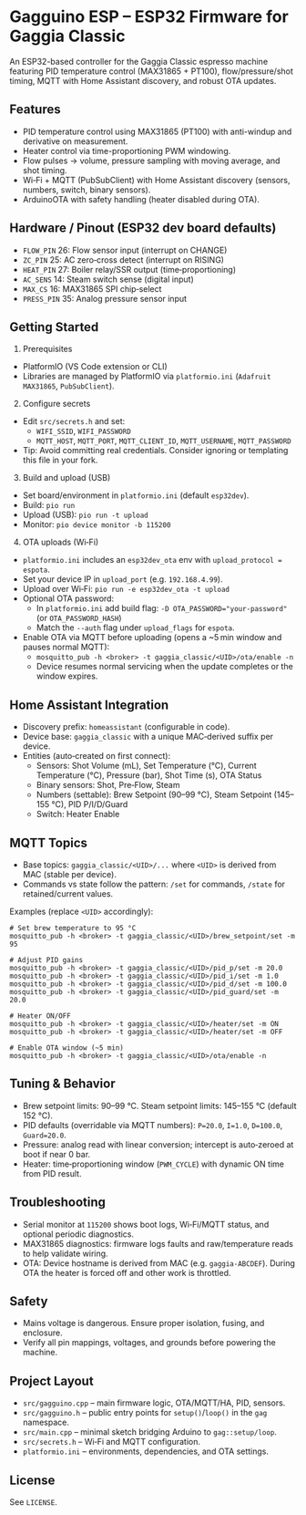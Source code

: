 Gagguino ESP – ESP32 Firmware for Gaggia Classic
================================================

An ESP32-based controller for the Gaggia Classic espresso machine featuring PID temperature control (MAX31865 + PT100), flow/pressure/shot timing, MQTT with Home Assistant discovery, and robust OTA updates.

Features
--------
- PID temperature control using MAX31865 (PT100) with anti-windup and derivative on measurement.
- Heater control via time-proportioning PWM windowing.
- Flow pulses → volume, pressure sampling with moving average, and shot timing.
- Wi‑Fi + MQTT (PubSubClient) with Home Assistant discovery (sensors, numbers, switch, binary sensors).
- ArduinoOTA with safety handling (heater disabled during OTA).

Hardware / Pinout (ESP32 dev board defaults)
-------------------------------------------
- `FLOW_PIN` 26: Flow sensor input (interrupt on CHANGE)
- `ZC_PIN` 25: AC zero‑cross detect (interrupt on RISING)
- `HEAT_PIN` 27: Boiler relay/SSR output (time‑proportioning)
- `AC_SENS` 14: Steam switch sense (digital input)
- `MAX_CS` 16: MAX31865 SPI chip‑select
- `PRESS_PIN` 35: Analog pressure sensor input

Getting Started
---------------
1) Prerequisites
- PlatformIO (VS Code extension or CLI)
- Libraries are managed by PlatformIO via `platformio.ini` (`Adafruit MAX31865`, `PubSubClient`).

2) Configure secrets
- Edit `src/secrets.h` and set:
  - `WIFI_SSID`, `WIFI_PASSWORD`
  - `MQTT_HOST`, `MQTT_PORT`, `MQTT_CLIENT_ID`, `MQTT_USERNAME`, `MQTT_PASSWORD`
- Tip: Avoid committing real credentials. Consider ignoring or templating this file in your fork.

3) Build and upload (USB)
- Set board/environment in `platformio.ini` (default `esp32dev`).
- Build: `pio run`
- Upload (USB): `pio run -t upload`
- Monitor: `pio device monitor -b 115200`

4) OTA uploads (Wi‑Fi)
- `platformio.ini` includes an `esp32dev_ota` env with `upload_protocol = espota`.
- Set your device IP in `upload_port` (e.g. `192.168.4.99`).
- Upload over Wi‑Fi: `pio run -e esp32dev_ota -t upload`
- Optional OTA password:
  - In `platformio.ini` add build flag: `-D OTA_PASSWORD="your-password"` (or `OTA_PASSWORD_HASH`)
  - Match the `--auth` flag under `upload_flags` for `espota`.
- Enable OTA via MQTT before uploading (opens a ~5 min window and pauses normal MQTT):
  - `mosquitto_pub -h <broker> -t gaggia_classic/<UID>/ota/enable -n`
  - Device resumes normal servicing when the update completes or the window expires.

Home Assistant Integration
--------------------------
- Discovery prefix: `homeassistant` (configurable in code).
- Device base: `gaggia_classic` with a unique MAC‑derived suffix per device.
- Entities (auto‑created on first connect):
  - Sensors: Shot Volume (mL), Set Temperature (°C), Current Temperature (°C), Pressure (bar), Shot Time (s), OTA Status
  - Binary sensors: Shot, Pre‑Flow, Steam
  - Numbers (settable): Brew Setpoint (90–99 °C), Steam Setpoint (145–155 °C), PID P/I/D/Guard
  - Switch: Heater Enable

MQTT Topics
-----------
- Base topics: `gaggia_classic/<UID>/...` where `<UID>` is derived from MAC (stable per device).
- Commands vs state follow the pattern: `/set` for commands, `/state` for retained/current values.

Examples (replace `<UID>` accordingly):
```
# Set brew temperature to 95 °C
mosquitto_pub -h <broker> -t gaggia_classic/<UID>/brew_setpoint/set -m 95

# Adjust PID gains
mosquitto_pub -h <broker> -t gaggia_classic/<UID>/pid_p/set -m 20.0
mosquitto_pub -h <broker> -t gaggia_classic/<UID>/pid_i/set -m 1.0
mosquitto_pub -h <broker> -t gaggia_classic/<UID>/pid_d/set -m 100.0
mosquitto_pub -h <broker> -t gaggia_classic/<UID>/pid_guard/set -m 20.0

# Heater ON/OFF
mosquitto_pub -h <broker> -t gaggia_classic/<UID>/heater/set -m ON
mosquitto_pub -h <broker> -t gaggia_classic/<UID>/heater/set -m OFF

# Enable OTA window (~5 min)
mosquitto_pub -h <broker> -t gaggia_classic/<UID>/ota/enable -n
```

Tuning & Behavior
-----------------
- Brew setpoint limits: 90–99 °C. Steam setpoint limits: 145–155 °C (default 152 °C).
- PID defaults (overridable via MQTT numbers): `P=20.0`, `I=1.0`, `D=100.0`, `Guard=20.0`.
- Pressure: analog read with linear conversion; intercept is auto‑zeroed at boot if near 0 bar.
- Heater: time‑proportioning window (`PWM_CYCLE`) with dynamic ON time from PID result.

Troubleshooting
---------------
- Serial monitor at `115200` shows boot logs, Wi‑Fi/MQTT status, and optional periodic diagnostics.
- MAX31865 diagnostics: firmware logs faults and raw/temperature reads to help validate wiring.
- OTA: Device hostname is derived from MAC (e.g. `gaggia-ABCDEF`). During OTA the heater is forced off and other work is throttled.

Safety
------
- Mains voltage is dangerous. Ensure proper isolation, fusing, and enclosure.
- Verify all pin mappings, voltages, and grounds before powering the machine.

Project Layout
--------------
- `src/gagguino.cpp` – main firmware logic, OTA/MQTT/HA, PID, sensors.
- `src/gagguino.h` – public entry points for `setup()`/`loop()` in the `gag` namespace.
- `src/main.cpp` – minimal sketch bridging Arduino to `gag::setup/loop`.
- `src/secrets.h` – Wi‑Fi and MQTT configuration.
- `platformio.ini` – environments, dependencies, and OTA settings.

License
-------
See `LICENSE`.

